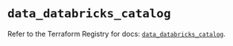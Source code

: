 # `data_databricks_catalog`

Refer to the Terraform Registry for docs: [`data_databricks_catalog`](https://registry.terraform.io/providers/databricks/databricks/1.75.0/docs/data-sources/catalog).
